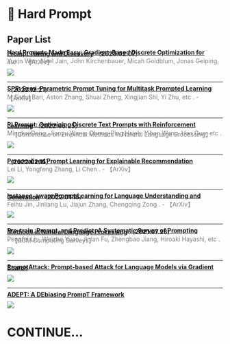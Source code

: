 # 📄 Hard Prompt

## Paper List

<div style="line-height:0.2em;">


[**Hard Prompts Made Easy: Gradient-Based Discrete Optimization for Prompt Tuning and Discovery**](https://doi.org/10.48550/arXiv.2302.03668) （**2023.02.07**）

<font color="gray">Yuxin Wen, Neel Jain, John Kirchenbauer, Micah Goldblum, Jonas Geiping, etc .  - 【ArXiv】</font>

![](https://img.shields.io/badge/cite-2-red)


---
[**SPT: Semi-Parametric Prompt Tuning for Multitask Prompted Learning**](https://doi.org/10.48550/arXiv.2212.10929) （**2022.12.21**）

<font color="gray">M Saiful Bari, Aston Zhang, Shuai Zheng, Xingjian Shi, Yi Zhu, etc .  - 【ArXiv】</font>

![](https://img.shields.io/badge/cite-1-red)


---
[**RLPrompt: Optimizing Discrete Text Prompts with Reinforcement Learning**](https://doi.org/10.48550/arXiv.2205.12548) （**2022.05.25**）

<font color="gray">Mingkai Deng, Jianyu Wang, Cheng-Ping Hsieh, Yihan Wang, Han Guo, etc .  - 【Conference on Empirical Methods in Natural Language Processing】</font>

![](https://img.shields.io/badge/cite-25-red)


---
[**Personalized Prompt Learning for Explainable Recommendation**](https://arxiv.org/abs/2202.07371) （**2022.02.15**）

<font color="gray">Lei Li, Yongfeng Zhang, Li Chen .  - 【ArXiv】</font>

![](https://img.shields.io/badge/cite-10-red)


---
[**Instance-aware Prompt Learning for Language Understanding and Generation**](https://arxiv.org/abs/2201.07126) （**2022.01.18**）

<font color="gray">Feihu Jin, Jinliang Lu, Jiajun Zhang, Chengqing Zong .  - 【ArXiv】</font>

![](https://img.shields.io/badge/cite-10-red)


---
[**Pre-train, Prompt, and Predict: A Systematic Survey of Prompting Methods in Natural Language Processing**](https://doi.org/10.1145/3560815) （**2021.07.28**）

<font color="gray">Pengfei Liu, Weizhe Yuan, Jinlan Fu, Zhengbao Jiang, Hiroaki Hayashi, etc .  - 【ACM Computing Surveys】</font>

![](https://img.shields.io/badge/cite-444-red)


---
[**PromptAttack: Prompt-based Attack for Language Models via Gradient Search**](https://api.semanticscholar.org/251269b9e16ab1da20cb57a669b2bfdbd0d1cd72) 



![](https://img.shields.io/badge/cite-0-red)


---
[**ADEPT: A DEbiasing PrompT Framework**](https://api.semanticscholar.org/1abd4fa45ce20175452aa238870db2aebe9c0fe0) 



![](https://img.shields.io/badge/cite-0-red)


</div>


# CONTINUE...
